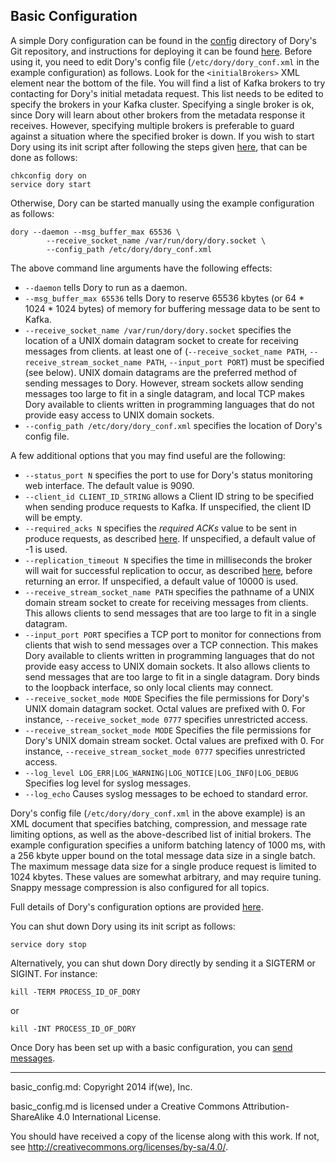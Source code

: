 ## Basic Configuration

A simple Dory configuration can be found in the [config](../config) directory
of Dory's Git repository, and instructions for deploying it can be found
[here](build_install.md#installing-dory).  Before using it, you need to edit
Dory's config file (`/etc/dory/dory_conf.xml` in the example configuration) as
follows.  Look for the `<initialBrokers>` XML element near the bottom of the
file.  You will find a list of Kafka brokers to try contacting for Dory's
initial metadata request.  This list needs to be edited to specify the brokers
in your Kafka cluster.  Specifying a single broker is ok, since Dory will learn
about other brokers from the metadata response it receives.  However,
specifying multiple brokers is preferable to guard against a situation where
the specified broker is down.  If you wish to start Dory using its init script
after following the steps given [here](build_install.md#installing-dory), that
can be done as follows:

```
chkconfig dory on
service dory start
```
Otherwise, Dory can be started manually using the example configuration as
follows:

```
dory --daemon --msg_buffer_max 65536 \
        --receive_socket_name /var/run/dory/dory.socket \
        --config_path /etc/dory/dory_conf.xml
```

The above command line arguments have the following effects:
* `--daemon` tells Dory to run as a daemon.
* `--msg_buffer_max 65536` tells Dory to reserve 65536 kbytes (or 64 * 1024 *
1024 bytes) of memory for buffering message data to be sent to Kafka.
* `--receive_socket_name /var/run/dory/dory.socket` specifies the location of
a UNIX domain datagram socket to create for receiving messages from clients.
at least one of (`--receive_socket_name PATH`,
`--receive_stream_socket_name PATH`, `--input_port PORT`) must be specified
(see below).  UNIX domain datagrams are the preferred method of sending
messages to Dory.  However, stream sockets allow sending messages too large to
fit in a single datagram, and local TCP makes Dory available to clients written
in programming languages that do not provide easy access to UNIX domain
sockets.
* `--config_path /etc/dory/dory_conf.xml` specifies the location of Dory's
config file.

A few additional options that you may find useful are the following:
* `--status_port N` specifies the port to use for Dory's status monitoring web
interface.  The default value is 9090.
* `--client_id CLIENT_ID_STRING` allows a Client ID string to be specified when
sending produce requests to Kafka.  If unspecified, the client ID will be
empty.
* `--required_acks N` specifies the *required ACKs* value to be sent in produce
requests, as described
[here](https://cwiki.apache.org/confluence/display/KAFKA/A+Guide+To+The+Kafka+Protocol#AGuideToTheKafkaProtocol-ProduceRequest).
If unspecified, a default value of -1 is used.
* `--replication_timeout N` specifies the time in milliseconds the broker will
wait for successful replication to occur, as described
[here](https://cwiki.apache.org/confluence/display/KAFKA/A+Guide+To+The+Kafka+Protocol#AGuideToTheKafkaProtocol-ProduceRequest),
before returning an error.  If unspecified, a default value of 10000 is used.
* `--receive_stream_socket_name PATH` specifies the pathname of a UNIX domain
stream socket to create for receiving messages from clients.  This allows
clients to send messages that are too large to fit in a single datagram.
* `--input_port PORT` specifies a TCP port to monitor for connections from
clients that wish to send messages over a TCP connection.  This makes Dory
available to clients written in programming languages that do not provide easy
access to UNIX domain sockets.  It also allows clients to send messages that
are too large to fit in a single datagram.  Dory binds to the loopback
interface, so only local clients may connect.
* `--receive_socket_mode MODE` Specifies the file permissions for Dory's UNIX
domain datagram socket.  Octal values are prefixed with 0.  For instance,
`--receive_socket_mode 0777` specifies unrestricted access.
* `--receive_stream_socket_mode MODE` Specifies the file permissions for Dory's
UNIX domain stream socket.  Octal values are prefixed with 0.  For instance,
`--receive_stream_socket_mode 0777` specifies unrestricted access.
* `--log_level LOG_ERR|LOG_WARNING|LOG_NOTICE|LOG_INFO|LOG_DEBUG` Specifies log
level for syslog messages.
* `--log_echo` Causes syslog messages to be echoed to standard error.

Dory's config file (`/etc/dory/dory_conf.xml` in the above example) is an
XML document that specifies batching, compression, and message rate limiting
options, as well as the above-described list of initial brokers.  The example
configuration specifies a uniform batching latency of 1000 ms, with a 256 kbyte
upper bound on the total message data size in a single batch.  The maximum
message data size for a single produce request is limited to 1024 kbytes.
These values are somewhat arbitrary, and may require tuning.  Snappy message
compression is also configured for all topics.

Full details of Dory's configuration options are provided
[here](detailed_config.md).

You can shut down Dory using its init script as follows:

```
service dory stop
```

Alternatively, you can shut down Dory directly by sending it a SIGTERM or
SIGINT.  For instance:

```
kill -TERM PROCESS_ID_OF_DORY
```

or

```
kill -INT PROCESS_ID_OF_DORY
```

Once Dory has been set up with a basic configuration, you can
[send messages](sending_messages.md).

-----

basic_config.md: Copyright 2014 if(we), Inc.

basic_config.md is licensed under a Creative Commons Attribution-ShareAlike 4.0
International License.

You should have received a copy of the license along with this work. If not,
see <http://creativecommons.org/licenses/by-sa/4.0/>.
